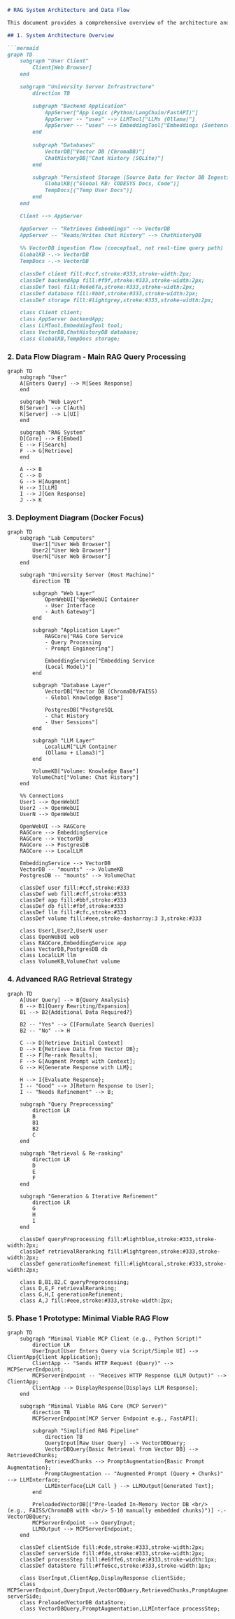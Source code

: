 ```markdown
# RAG System Architecture and Data Flow

This document provides a comprehensive overview of the architecture and data flow for the Retrieval-Augmented Generation (RAG) system. The diagrams illustrate the various components and their interactions within the system.

## 1. System Architecture Overview

```mermaid
graph TD
    subgraph "User Client"
        Client[Web Browser]
    end

    subgraph "University Server Infrastructure"
        direction TB

        subgraph "Backend Application"
            AppServer["App Logic (Python/LangChain/FastAPI)"]
            AppServer -- "uses" --> LLMTool["LLMs (Ollama)"]
            AppServer -- "uses" --> EmbeddingTool["Embeddings (SentenceTrans)"]
        end
        
        subgraph "Databases"
            VectorDB["Vector DB (ChromaDB)"]
            ChatHistoryDB["Chat History (SQLite)"]
        end

        subgraph "Persistent Storage (Source Data for Vector DB Ingestion)"
            GlobalKB[("Global KB: CODESYS Docs, Code")]
            TempDocs[("Temp User Docs")]
        end
    end

    Client --> AppServer

    AppServer -- "Retrieves Embeddings" --> VectorDB
    AppServer -- "Reads/Writes Chat History" --> ChatHistoryDB
    
    %% VectorDB ingestion flow (conceptual, not real-time query path)
    GlobalKB -.-> VectorDB
    TempDocs -.-> VectorDB

    classDef client fill:#ccf,stroke:#333,stroke-width:2px;
    classDef backendApp fill:#f9f,stroke:#333,stroke-width:2px;
    classDef tool fill:#e6e6fa,stroke:#333,stroke-width:2px;
    classDef database fill:#bbf,stroke:#333,stroke-width:2px;
    classDef storage fill:#lightgrey,stroke:#333,stroke-width:2px;

    class Client client;
    class AppServer backendApp;
    class LLMTool,EmbeddingTool tool;
    class VectorDB,ChatHistoryDB database;
    class GlobalKB,TempDocs storage;
```

### 2. Data Flow Diagram - Main RAG Query Processing

```mermaid
graph TD
    subgraph "User"
    A[Enters Query] --> M[Sees Response]
    end
    
    subgraph "Web Layer"
    B[Server] --> C[Auth]
    K[Server] --> L[UI]
    end
    
    subgraph "RAG System"
    D[Core] --> E[Embed]
    E --> F[Search]
    F --> G[Retrieve]
    end
    
    A --> B
    C --> D
    G --> H[Augment]
    H --> I[LLM]
    I --> J[Gen Response]
    J --> K
```

### 3. Deployment Diagram (Docker Focus)

```mermaid
graph TD
    subgraph "Lab Computers"
        User1["User Web Browser"]
        User2["User Web Browser"]
        UserN["User Web Browser"]
    end

    subgraph "University Server (Host Machine)"
        direction TB
        
        subgraph "Web Layer"
            OpenWebUI["OpenWebUI Container
            - User Interface
            - Auth Gateway"]
        end

        subgraph "Application Layer"
            RAGCore["RAG Core Service
            - Query Processing
            - Prompt Engineering"]
            
            EmbeddingService["Embedding Service
            (Local Model)"]
        end

        subgraph "Database Layer"
            VectorDB["Vector DB (ChromaDB/FAISS)
            - Global Knowledge Base"]
            
            PostgresDB["PostgreSQL
            - Chat History
            - User Sessions"]
        end

        subgraph "LLM Layer"
            LocalLLM["LLM Container
            (Ollama + Llama3)"]
        end

        VolumeKB["Volume: Knowledge Base"]
        VolumeChat["Volume: Chat History"]
    end

    %% Connections
    User1 --> OpenWebUI
    User2 --> OpenWebUI
    UserN --> OpenWebUI

    OpenWebUI --> RAGCore
    RAGCore --> EmbeddingService
    RAGCore --> VectorDB
    RAGCore --> PostgresDB
    RAGCore --> LocalLLM

    EmbeddingService --> VectorDB
    VectorDB -- "mounts" --> VolumeKB
    PostgresDB -- "mounts" --> VolumeChat

    classDef user fill:#ccf,stroke:#333
    classDef web fill:#cff,stroke:#333
    classDef app fill:#bbf,stroke:#333
    classDef db fill:#fbf,stroke:#333
    classDef llm fill:#cfc,stroke:#333
    classDef volume fill:#eee,stroke-dasharray:3 3,stroke:#333

    class User1,User2,UserN user
    class OpenWebUI web
    class RAGCore,EmbeddingService app
    class VectorDB,PostgresDB db
    class LocalLLM llm
    class VolumeKB,VolumeChat volume
```

### 4. Advanced RAG Retrieval Strategy

```mermaid
graph TD
    A[User Query] --> B{Query Analysis}
    B --> B1[Query Rewriting/Expansion]
    B1 --> B2{Additional Data Required?}

    B2 -- "Yes" --> C[Formulate Search Queries]
    B2 -- "No" --> H

    C --> D[Retrieve Initial Context]
    D --> E{Retrieve Data from Vector DB};
    E --> F[Re-rank Results];
    F --> G[Augment Prompt with Context];
    G --> H{Generate Response with LLM}; 

    H --> I{Evaluate Response};
    I -- "Good" --> J[Return Response to User];
    I -- "Needs Refinement" --> B;

    subgraph "Query Preprocessing"
        direction LR
        B
        B1
        B2
        C
    end

    subgraph "Retrieval & Re-ranking"
        direction LR
        D
        E
        F
    end

    subgraph "Generation & Iterative Refinement"
        direction LR
        G
        H
        I
    end

    classDef queryPreprocessing fill:#lightblue,stroke:#333,stroke-width:2px;
    classDef retrievalReranking fill:#lightgreen,stroke:#333,stroke-width:2px;
    classDef generationRefinement fill:#lightcoral,stroke:#333,stroke-width:2px;

    class B,B1,B2,C queryPreprocessing;
    class D,E,F retrievalReranking;
    class G,H,I generationRefinement;
    class A,J fill:#eee,stroke:#333,stroke-width:2px;
```

### 5. Phase 1 Prototype: Minimal Viable RAG Flow

```mermaid
graph TD
    subgraph "Minimal Viable MCP Client (e.g., Python Script)"
        direction LR
        UserInput[User Enters Query via Script/Simple UI] --> ClientApp{Client Application};
        ClientApp -- "Sends HTTP Request (Query)" --> MCPServerEndpoint;
        MCPServerEndpoint -- "Receives HTTP Response (LLM Output)" --> ClientApp;
        ClientApp --> DisplayResponse[Displays LLM Response];
    end

    subgraph "Minimal Viable RAG Core (MCP Server)"
        direction TB
        MCPServerEndpoint[MCP Server Endpoint e.g., FastAPI];
        
        subgraph "Simplified RAG Pipeline"
            direction TB
            QueryInput[Raw User Query] --> VectorDBQuery;
            VectorDBQuery{Basic Retrieval from Vector DB} --> RetrievedChunks;
            RetrievedChunks --> PromptAugmentation{Basic Prompt Augmentation};
            PromptAugmentation -- "Augmented Prompt (Query + Chunks)" --> LLMInterface;
            LLMInterface{LLM Call } --> LLMOutput[Generated Text];
        end

        PreloadedVectorDB[("Pre-loaded In-Memory Vector DB <br/> (e.g., FAISS/ChromaDB with <br/> 5-10 manually embedded chunks)")] -.- VectorDBQuery;
        MCPServerEndpoint --> QueryInput;
        LLMOutput --> MCPServerEndpoint;
    end

    classDef clientSide fill:#cde,stroke:#333,stroke-width:2px;
    classDef serverSide fill:#fde,stroke:#333,stroke-width:2px;
    classDef processStep fill:#e6ffe6,stroke:#333,stroke-width:1px;
    classDef dataStore fill:#ffe6cc,stroke:#333,stroke-width:1px;

    class UserInput,ClientApp,DisplayResponse clientSide;
    class MCPServerEndpoint,QueryInput,VectorDBQuery,RetrievedChunks,PromptAugmentation,LLMInterface,LLMOutput serverSide;
    class PreloadedVectorDB dataStore;
    class VectorDBQuery,PromptAugmentation,LLMInterface processStep;
```
